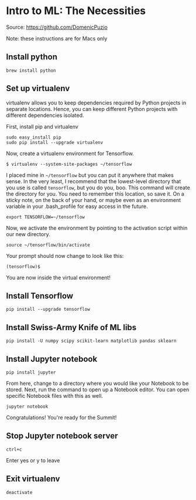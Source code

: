 # Intro to ML: The Necessities
Source: https://github.com/DomenicPuzio

Note: these instructions are for Macs only

## Install python

`brew install python`

## Set up virtualenv
virtualenv allows you to keep dependencies required by Python projects in separate locations. Hence, you can keep different Python projects with different dependencies isolated.

First, install pip and virtualenv
~~~~
sudo easy_install pip
sudo pip install --upgrade virtualenv
~~~~

Now, create a virtualenv environment for Tensorflow.

`$ virtualenv --system-site-packages ~/tensorflow`

I placed mine in `~/tensorflow` but you can put it anywhere that makes sense. In the very least, I recommend that the lowest-level directory that you use is called `tensorflow`, but you do you, boo. This command will create the directory for you. You need to remember this location, so save it. On a sticky note, on the back of your hand, or maybe even as an environment variable in your .bash_profile for easy access in the future.

`export TENSORFLOW=~/tensorflow`

Now, we activate the environment by pointing to the activation script within our new directory.

`source ~/tensorflow/bin/activate`

Your prompt should now change to look like this:

`(tensorflow)$`

You are now inside the virtual environment!

## Install Tensorflow

`pip install --upgrade tensorflow`

## Install Swiss-Army Knife of ML libs

`pip install -U numpy scipy scikit-learn matplotlib pandas sklearn`

## Install Jupyter notebook

`pip install jupyter`

From here, change to a directory where you would like your Notebook to be stored. Next, run the command to open up a Notebook editor. You can open specific Notebook files with this as well.

`jupyter notebook`

Congratulations! You're ready for the Summit!

## Stop Jupyter notebook server

`ctrl+c`

Enter yes or y to leave

## Exit virtualenv

`deactivate`
